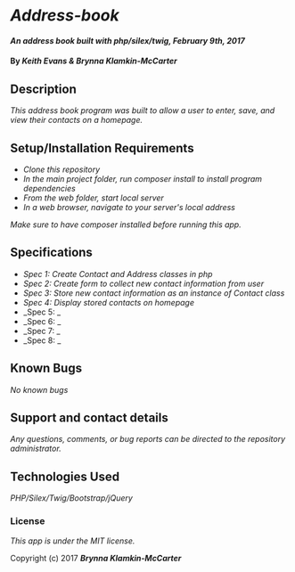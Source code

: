 # _Address-book_

#### _An address book built with php/silex/twig, February 9th, 2017_

#### By _**Keith Evans & Brynna Klamkin-McCarter**_

## Description

_This address book program was built to allow a user to enter, save, and view their contacts on a homepage._

## Setup/Installation Requirements

* _Clone this repository_
* _In the main project folder, run composer install to install program dependencies_
* _From the web folder, start local server_
* _In a web browser, navigate to your server's local address_

_Make sure to have composer installed before running this app._

## Specifications

* _Spec 1: Create Contact and Address classes in php_
* _Spec 2: Create form to collect new contact information from user_
* _Spec 3: Store new contact information as an instance of Contact class_
* _Spec 4: Display stored contacts on homepage_
* _Spec 5: _
* _Spec 6: _
* _Spec 7: _
* _Spec 8: _

## Known Bugs

_No known bugs_

## Support and contact details

_Any questions, comments, or bug reports can be directed to the repository administrator._

## Technologies Used

_PHP/Silex/Twig/Bootstrap/jQuery_

### License

*This app is under the MIT license.*

Copyright (c) 2017 **_Brynna Klamkin-McCarter_**
